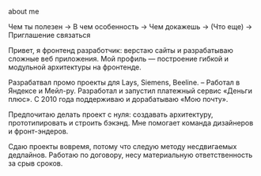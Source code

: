 about me

Чем ты полезен → В чем особенность → Чем докажешь → (Что еще) → Приглашение связаться

Привет, я фронтенд разработчик: верстаю сайты и разрабатываю сложные веб приложения.
Мой профиль — построение гибкой и модульной архитектуры на фронтенде.

Разрабатвал промо проекты для Lays, Siemens, Beeline.
–
Работал в Яндексе и Мейл-ру.
Разработал и запустил платежный сервис «Деньги плюс».
С 2010 года поддерживаю и дорабатываю «Мою почту».

Предпочитаю делать проект с нуля: создавать архитектуру, прототипировать и строить бэкэнд.
Мне помогает команда дизайнеров и фронт-эндеров.

Сдаю проекты вовремя, потому что следую методу несдвигаемых дедлайнов.
Работаю по договору, несу материальную ответственность за срыв сроков.
